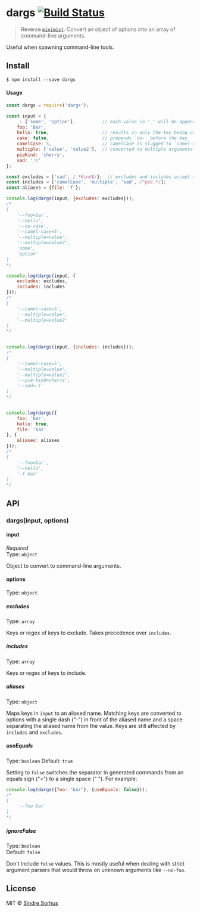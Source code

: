 # dargs [![Build Status](https://travis-ci.org/sindresorhus/dargs.svg?branch=master)](https://travis-ci.org/sindresorhus/dargs)

> Reverse [`minimist`](https://github.com/substack/minimist). Convert an object of options into an array of command-line arguments.

Useful when spawning command-line tools.


## Install

```
$ npm install --save dargs
```


#### Usage

```js
const dargs = require('dargs');

const input = {
	_: ['some', 'option'],          // each value in '_' will be appended to the end of the generated argument list, imitating minimist
	foo: 'bar',
	hello: true,                    // results in only the key being used
	cake: false,                    // prepends `no-` before the key
	camelCase: 5,                   // camelCase is slugged to `camel-case`
	multiple: ['value', 'value2'],  // converted to multiple arguments
	pieKind: 'cherry',
	sad: ':('
};

const excludes = ['sad', /.*Kind$/];  // excludes and includes accept regular expressions
const includes = ['camelCase', 'multiple', 'sad', /^pie.*/];
const aliases = {file: 'f'};

console.log(dargs(input, {excludes: excludes}));
/*
[
	'--foo=bar',
	'--hello',
	'--no-cake',
	'--camel-case=5',
	'--multiple=value',
	'--multiple=value2',
	'some',
	'option'
]
*/

console.log(dargs(input, {
	excludes: excludes,
	includes: includes
}));
/*
[
	'--camel-case=5',
	'--multiple=value',
	'--multiple=value2'
]
*/


console.log(dargs(input, {includes: includes}));
/*
[
	'--camel-case=5',
	'--multiple=value',
	'--multiple=value2',
	'--pie-kind=cherry',
	'--sad=:('
]
*/


console.log(dargs({
	foo: 'bar',
	hello: true,
	file: 'baz'
}, {
	aliases: aliases
}));
/*
[
	'--foo=bar',
	'--hello',
	'-f baz'
]
*/
```

## API

### dargs(input, options)

#### input

*Required*  
Type: `object`

Object to convert to command-line arguments.

#### options

Type: `object`

##### excludes

Type: `array`

Keys or regex of keys to exclude. Takes precedence over `includes`.

##### includes

Type: `array`

Keys or regex of keys to include.

##### aliases

Type: `object`

Maps keys in `input` to an aliased name. Matching keys are converted to options with a single dash ("-") in front of the aliased name and a space separating the aliased name from the value. Keys are still affected by `includes` and `excludes`.

##### useEquals

Type: `boolean`
Default: `true`

Setting to `false` switches the separator in generated commands from an equals sign ("=") to a single space (" "). For example:

```js
console.log(dargs({foo: 'bar'}, {useEquals: false}));
/*
[
    '--foo bar'
]
*/
```

##### ignoreFalse

Type: `boolean`  
Default: `false`

Don't include `false` values. This is mostly useful when dealing with strict argument parsers that would throw on unknown arguments like `--no-foo`.


## License

MIT © [Sindre Sorhus](http://sindresorhus.com)
